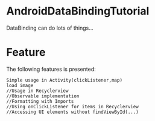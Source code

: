 # AndroidDataBindingTutorial
DataBinding can do lots of things...

# Feature
The following features is presented:
```
Simple usage in Activity(clickListener,map)
load image
//Usage in Recyclerview
//Observable implementation
//Formatting with Imports
//Using onClickListener for items in Recyclerview
//Accessing UI elements without findViewById(...)
```
